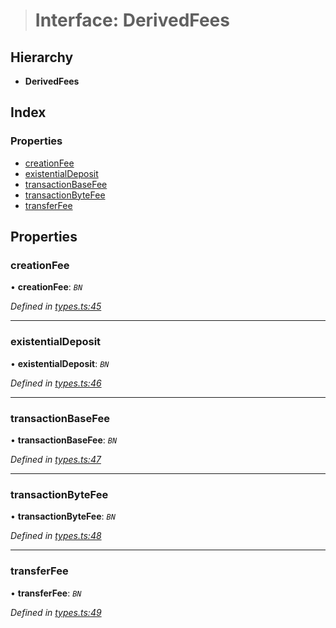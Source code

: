 > # Interface: DerivedFees

## Hierarchy

* **DerivedFees**

## Index

### Properties

* [creationFee](_types_.derivedfees.md#creationfee)
* [existentialDeposit](_types_.derivedfees.md#existentialdeposit)
* [transactionBaseFee](_types_.derivedfees.md#transactionbasefee)
* [transactionByteFee](_types_.derivedfees.md#transactionbytefee)
* [transferFee](_types_.derivedfees.md#transferfee)

## Properties

###  creationFee

• **creationFee**: *`BN`*

*Defined in [types.ts:45](https://github.com/polkadot-js/api/blob/f9f3956/packages/api-derive/src/types.ts#L45)*

___

###  existentialDeposit

• **existentialDeposit**: *`BN`*

*Defined in [types.ts:46](https://github.com/polkadot-js/api/blob/f9f3956/packages/api-derive/src/types.ts#L46)*

___

###  transactionBaseFee

• **transactionBaseFee**: *`BN`*

*Defined in [types.ts:47](https://github.com/polkadot-js/api/blob/f9f3956/packages/api-derive/src/types.ts#L47)*

___

###  transactionByteFee

• **transactionByteFee**: *`BN`*

*Defined in [types.ts:48](https://github.com/polkadot-js/api/blob/f9f3956/packages/api-derive/src/types.ts#L48)*

___

###  transferFee

• **transferFee**: *`BN`*

*Defined in [types.ts:49](https://github.com/polkadot-js/api/blob/f9f3956/packages/api-derive/src/types.ts#L49)*